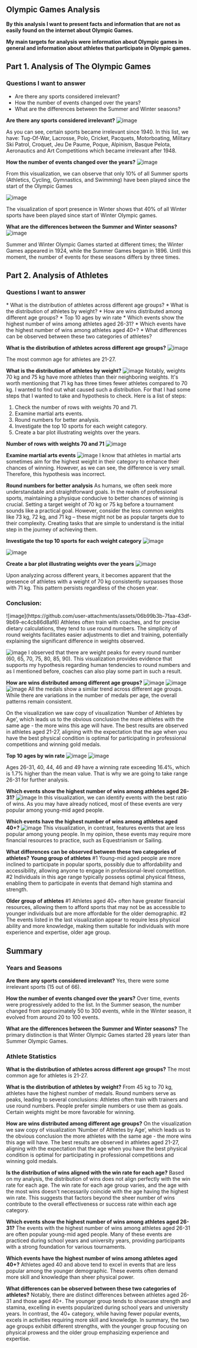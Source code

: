 <h2>Olympic Games Analysis</h2>

**By this analysis I want to present facts and information that are not as easily found on the internet about Olympic Games.**

**My main targets for analysis were information about Olympic games in general and information about athletes that participate in Olympic games.**

<h2>Part 1. Analysis of The Olympic Games</h2>
<h3>Questions I want to answer</h3>
<ul>
  <li>Are there any sports considered irrelevant?</li>
  <li>How the number of events changed over the years?</li>
  <li>What are the differences between the Summer and Winter seasons?</li>
</ul>

**Are there any sports considered irrelevant?**
![image](https://github.com/user-attachments/assets/06a4426c-9737-4c26-a96c-761b4c8b6262)

As you can see, certain sports became irrelevant since 1940. In this list, we have: Tug-Of-War, Lacrosse, Polo, Cricket, Pacquets, Motorboating, Military Ski Patrol, Croquet, Jeu De Paume, Poque, Alpinism, Basque Pelota, Aeronautics and Art Competitions which became irrelevant after 1948.

**How the number of events changed over the years?**
![image](https://github.com/user-attachments/assets/8760df0e-3152-4c18-b82f-5901c630954e)

From this visualization, we can observe that only 10% of all Summer sports (Athletics, Cycling, Gymnastics, and Swimming) have been played since the start of the Olympic Games

![image](https://github.com/user-attachments/assets/d8aa4dec-01ee-4328-83cf-910f79f33e8b)

The visualization of sport presence in Winter shows that 40% of all Winter sports have been played since start of Winter Olympic games.

**What are the differences between the Summer and Winter seasons?**
![image](https://github.com/user-attachments/assets/3077d252-5f25-4006-9514-c63615c09f70)

Summer and Winter Olympic Games started at different times; the Winter Games appeared in 1924, while the Summer Games began in 1896. Until this moment, the number of events for these seasons differs by three times.

<h2>Part 2. Analysis of Athletes</h2>
<h3>Questions I want to answer</h3>
* What is the distribution of athletes across different age groups?
* What is the distribution of athletes by weight?
* How are wins distributed among different age groups?
* Top 10 ages by win rate
* Which events show the highest number of wins among athletes aged 26-31?
* Which events have the highest number of wins among athletes aged 40+?
* What differences can be observed between these two categories of athletes?

**What is the distribution of athletes across different age groups?**
![image](https://github.com/user-attachments/assets/d5381eb4-69ae-4787-abe4-52cfbdc1cf83)

The most common age for athletes are 21-27.

**What is the distribution of athletes by weight?**
![image](https://github.com/user-attachments/assets/cb2688f1-e185-473f-8229-526e82919133)
Notably, weights 70 kg and 75 kg have more athletes than their neighboring weights. It's worth mentioning that 71 kg has three times fewer athletes compared to 70 kg. I wanted to find out what caused such a distribution. For that I had some steps that I wanted to take and hypothesis to check.
Here is a list of steps:
<ol>
  <li>Check the number of rows with weights 70 and 71.</li>
  <li>Examine martial arts events.</li>
  <li>Round numbers for better analysis.</li>
  <li>Investigate the top 10 sports for each weight category.</li>
  <li>Create a bar plot illustrating weights over the years.</li>
</ol>

**Number of rows with weights 70 and 71**
![image](https://github.com/user-attachments/assets/200e0b5d-0a3b-4666-bdb4-04f0de88d43b)

**Examine martial arts events**
![image](https://github.com/user-attachments/assets/a3c4eb02-cdc6-4c32-9c06-affebc19b6ce)
I know that athletes in martial arts sometimes aim for the highest weight in their category to enhance their chances of winning.
However, as we can see, the difference is very small. Therefore, this hypothesis was incorrect.

**Round numbers for better analysis**
As humans, we often seek more understandable and straightforward goals. In the realm of professional sports, maintaining a physique conducive to better chances of winning is crucial. Setting a target weight of 70 kg or 75 kg before a tournament sounds like a practical goal.
However, consider the less common weights like 73 kg, 72 kg, and 71 kg – these might not be as popular targets due to their complexity. Creating tasks that are simple to understand is the initial step in the journey of achieving them.

**Investigate the top 10 sports for each weight category**
![image](https://github.com/user-attachments/assets/587da156-0c9f-475f-852f-0d506d95dd5f)

![image](https://github.com/user-attachments/assets/f2fc0dff-0008-4de2-b809-6c9c92cb20c1)

**Create a bar plot illustrating weights over the years**
![image](https://github.com/user-attachments/assets/74e75214-e0f1-4711-9b07-a8ed26bc002f)

Upon analyzing across different years, it becomes apparent that the presence of athletes with a weight of 70 kg consistently surpasses those with 71 kg. This pattern persists regardless of the chosen year.

<h3>Conclusion:</h3>
![image](https://github.com/user-attachments/assets/06b99b3b-7faa-43df-9b69-ec4cb86d8af6)
Athletes often train with coaches, and for precise dietary calculations, they tend to use round numbers. The simplicity of round weights facilitates easier adjustments to diet and training, potentially explaining the significant difference in weights observed.

![image](https://github.com/user-attachments/assets/4e543508-269c-4085-841b-0df122610839)
I observed that there are weight peaks for every round number (60, 65, 70, 75, 80, 85, 90). This visualization provides evidence that supports my hypothesis regarding human tendencies to round numbers and as I mentioned before, coaches can also play some part in such a result.


**How are wins distributed among different age groups?**
![image](https://github.com/user-attachments/assets/25bd64b0-1e7b-4fb6-a091-3109be950416)
![image](https://github.com/user-attachments/assets/adaf497a-5f68-4c71-8a2a-926656d36b47)
![image](https://github.com/user-attachments/assets/0be5368b-7df7-4966-9595-1ce17a664fac)
All the medals show a similar trend across different age groups. While there are variations in the number of medals per age, the overall patterns remain consistent.

On the visualization we saw copy of visualization ‘Number of Athletes by Age’, which leads us to the obvious conclusion the more athletes with the same age - the more wins this age will have.
The best results are observed in athletes aged 21-27, aligning with the expectation that the age when you have the best physical condition is optimal for participating in professional competitions and winning gold medals.


**Top 10 ages by win rate**
![image](https://github.com/user-attachments/assets/1b417ea1-483f-47ba-9685-eeb9f05af479)
![image](https://github.com/user-attachments/assets/22969e9c-cf72-4553-aacd-47abebaf4b76)

Ages 26-31, 40, 44, 46 and 49 have a winning rate exceeding 16.4%, which is 1.7% higher than the mean value. That is why we are going to take range 26-31 for further analysis.

**Which events show the highest number of wins among athletes aged 26-31?**
![image](https://github.com/user-attachments/assets/58775691-0ea3-4ad3-8760-0f61a16d479e)
In this visualization, we can identify events with the best ratio of wins. As you may have already noticed, most of these events are very popular among young-mid aged people.

**Which events have the highest number of wins among athletes aged 40+?**
![image](https://github.com/user-attachments/assets/9f7140a0-e102-433e-9817-25647ea53156)
This visualization, in contrast, features events that are less popular among young people. In my opinion, these events may require more financial resources to practice, such as Equestrianism or Sailing.

**What differences can be observed between these two categories of athletes?**
**Young group of athletes**
#1 
Young-mid aged people are more inclined to participate in popular sports, possibly due to affordability and accessibility, allowing anyone to engage in professional-level competition.
#2
Individuals in this age range typically possess optimal physical fitness, enabling them to participate in events that demand high stamina and strength.

**Older group of athletes**
#1
Athletes aged 40+ often have greater financial resources, allowing them to afford sports that may not be as accessible to younger individuals but are more affordable for the older demographic.
#2
The events listed in the last visualization appear to require less physical ability and more knowledge, making them suitable for individuals with more experience and expertise, older age group.

<h2>Summary</h2>
<h3>Years and Seasons</h3>

**Are there any sports considered irrelevant?**
Yes, there were some irrelevant sports (15 out of 66).

**How the number of events changed over the years?**
Over time, events were progressively added to the list. In the Summer season, the number changed from approximately 50 to 300 events, while in the Winter season, it evolved from around 20 to 100 events.

**What are the differences between the Summer and Winter seasons?**
The primary distinction is that Winter Olympic Games started 28 years later than Summer Olympic Games.

<h3>Athlete Statistics</h3>

**What is the distribution of athletes across different age groups?**
The most common age for athletes is 21-27.

**What is the distribution of athletes by weight?**
From 45 kg to 70 kg, athletes have the highest number of medals. Round numbers serve as peaks, leading to several conclusions:
Athletes often train with trainers and use round numbers.
People prefer simple numbers or use them as goals.
Certain weights might be more favorable for winning.

**How are wins distributed among different age groups?**
On the visualization we saw copy of visualization ‘Number of Athletes by Age’, which leads us to the obvious conclusion the more athletes with the same age - the more wins this age will have.
The best results are observed in athletes aged 21-27, aligning with the expectation that the age when you have the best physical condition is optimal for participating in professional competitions and winning gold medals.


**Is the distribution of wins aligned with the win rate for each age?**
Based on my analysis, the distribution of wins does not align perfectly with the win rate for each age. The win rate for each age group varies, and the age with the most wins doesn't necessarily coincide with the age having the highest win rate. This suggests that factors beyond the sheer number of wins contribute to the overall effectiveness or success rate within each age category.

**Which events show the highest number of wins among athletes aged 26-31?**
The events with the highest number of wins among athletes aged 26-31 are often popular young-mid aged people. Many of these events are practiced during school years and university years, providing participants with a strong foundation for various tournaments.

**Which events have the highest number of wins among athletes aged 40+?**
Athletes aged 40 and above tend to excel in events that are less popular among the younger demographic. These events often demand more skill and knowledge than sheer physical power.

**What differences can be observed between these two categories of athletes?**
Notably, there are distinct differences between athletes aged 26-31 and those aged 40+. The younger group tends to showcase strength and stamina, excelling in events popularized during school years and university years. In contrast, the 40+ category, while having fewer popular events, excels in activities requiring more skill and knowledge. In summary, the two age groups exhibit different strengths, with the younger group focusing on physical prowess and the older group emphasizing experience and expertise.
